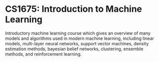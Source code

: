 # CS1675: Introduction to Machine Learning

Introductory machine learning course which gives an overview of many models and algorithms used in modern machine learning, including linear models, multi-layer neural networks, support vector machines, density estimation methods, bayesian belief networks, clustering, ensemble methods, and reinforcement learning. 

